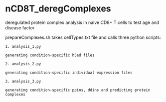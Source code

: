 # nCD8T_deregComplexes
deregulated protein complex analysis in naive CD8+ T cells to test age and disease factor

prepareComplexes.sh takes cellTypes.txt file and calls three python scripts:

	1. analysis_1.py
 
	generating condition-specific h5ad files
 
	2. analysis_2.py
 
	generating condition-specific individual expression files
 
	3. analysis_3.py
 
	generating condition-specific ppins, ddins and predicting protein complexes
 
	
	
